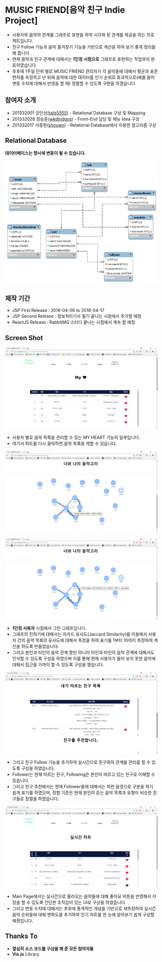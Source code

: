 # MUSIC FRIEND[음악 친구 Indie Project]
- 사용자와 음악의 관계를 그래프로 표현을 하여 시각화 된 관계를 제공을 하는 프로젝트입니다.
- 친구 Follow 기능과 음악 즐겨찾기 기능을 기반으로 계산을 하여 보기 좋게 정리를 해 줍니다.
- 현재 음악과 친구 관계에 대해서는 **1인칭 시점으로** 그래프로 표현하는 작업까지 완료하였습니다.
- 추후에 1주일 단위 별로 MUSIC FRIEND 관리자가 각 음악들에 대해서 평균과 표준 편차를 측정하고 난 뒤에 음악에 대한 데이터를 인기 순위로 효과적으로(예를 들어 변동 수치에 대해서 반영을 할 때) 정렬할 수 있도록 구현을 하겠습니다.

## 참여자 소개
- 201332001 강인성([tails5555](https://github.com/tails5555)) - Relational Database 구상 및 Mapping
- 201332028 장승훈([wkdtndgns](https://github.com/wkdtndgns)) - Front-End 담당 및 메뉴 Idea 구상
- 201332017 서종현([shouwn](https://github.com/shouwn)) - Relational Database에서 이용한 알고리즘 구상

## Relational Database
**데이터베이스는 향시에 변동이 될 수 있습니다.**

![music_friend_physical](/src/doc/music_friend_physical.png "music_friend_physical")

## 제작 기간
- JSP First Release : 2018-04-06 to 2018-04-17
- JSP Second Release : 정보처리기사 필기 끝나는 시점에서 추가할 예정.
- ReactJS Release : RabbitMQ 스터디 끝나는 시점에서 계속 할 예정.

## Screen Shot
![music_friend_1st_release_screenshot_01](/src/doc/music_friend_1st_release_screenshot_01.png "music_friend_1st_release_screenshot_01")

- 사용자 별로 음악 목록을 관리할 수 있는 MY HEART 기능의 일부입니다.
- 여기서 하트를 다시 클릭하면 음악 목록을 제할 수 있습니다.

![music_friend_1st_release_screenshot_02](/src/doc/music_friend_1st_release_screenshot_02.png "music_friend_1st_release_screenshot_02")

![music_friend_1st_release_screenshot_03](/src/doc/music_friend_1st_release_screenshot_03.png "music_friend_1st_release_screenshot_03")

- **1인칭 사용자** 시점에서 그린 그래프입니다.
- 그래프의 진하기에 대해서는 자카드 유사도(Jaccard Similarity)를 이용해서 사용자 간의 음악 목록의 유사도에 대해서 측정을 하여 표기를 1부터 10까지 측정하여 계산을 하도록 만들었습니다.
- 그리고 본인과 타인의 음악 관계 뿐만 아니라 타인과 타인의 음악 관계에 대해서도 인식할 수 있도록 구상을 하였으며 이를 통해 현재 사용자가 들어 보지 못한 음악에 대해서 접근을 가까이 할 수 있도록 구성을 했습니다.

![music_friend_1st_release_screenshot_04](/src/doc/music_friend_1st_release_screenshot_04.png "music_friend_1st_release_screenshot_04")

- 그리고 친구 Follow 기능을 추가하여 실시간으로 친구와의 관계를 관리를 할 수 있도록 구성을 하였습니다.
- Follower는 현재 따르는 친구, Following은 본인이 따르고 있는 친구로 이해할 수 있습니다.
- 그리고 친구 추천에서는 현재 Follower들에 대해서는 파란 음영으로 구분을 하기 쉽게 표기를 하였으며, 정렬 기준은 현재 본인이 듣는 음악 목록과 유형이 비슷한 친구들로 정렬을 하였습니다.

![music_friend_1st_release_screenshot_05](/src/doc/music_friend_1st_release_screenshot_05.png "music_friend_1st_release_screenshot_05")

- Main Page에서는 실시간으로 올라오는 음악들에 대해 좋아요 버튼을 반영해서 저장을 할 수 있도록 간단한 조작감이 있는 UI로 구상을 하였습니다.
- 그리고 변동 수치에 대해서는 추후에 통계적인 개념을 기반으로 재측정하여 실시간 음악 순위들에 대해 변화도를 추가하여 인기 챠트를 한 눈에 알아보기 쉽게 구상할 예정입니다.

## Thanks To
- **열심히 소스 코드를 구상을 해 준 모든 참여자들**
- **Vis.js** Library